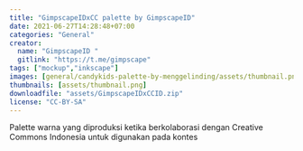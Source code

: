 ```yaml
---
title: "GimpscapeIDxCC palette by GimpscapeID"
date: 2021-06-27T14:28:48+07:00
categories: "General"
creator: 
  name: "GimpscapeID "
  gitlink: "https://t.me/gimpscape"
tags: ["mockup","inkscape"]
images: [general/candykids-palette-by-menggelinding/assets/thumbnail.png]
thumbnails: [assets/thumbnail.png]
downloadfile: "assets/GimpscapeIDxCCID.zip"
license: "CC-BY-SA"
---
```

Palette warna yang diproduksi ketika berkolaborasi dengan Creative Commons Indonesia untuk digunakan pada kontes 
